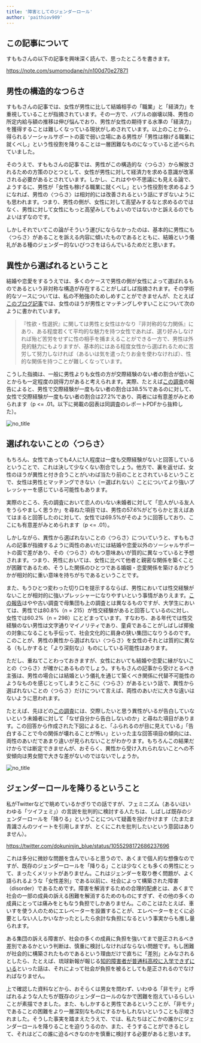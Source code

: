 ```yaml
---
title: '障害としてのジェンダーロール'
author: 'paithiov909'
---
```


## この記事について

すももさんの以下の記事を興味深く読んで、思ったところを書きます。

https://note.com/sumomodane/n/n100d70e27871

## 男性の構造的なつらさ

すももさんの記事では、女性が男性に比して結婚相手の「職業」と「経済力」を重視していることが指摘されています。その一方で、バブルの崩壊以降、男性の所定内給与額の推移は伸び悩んでおり、男性が女性の期待する水準の「経済力」を獲得することは難しくなっている現状がしめされています。以上のことから、得られるソーシャルサポートの面で弱い立場にある男性が「男性は稼げる職業に就くべし」という性役割を降りることは一層困難なものになっていると述べられていました。

そのうえで、すももさんの記事では、男性がこの構造的な〈つらさ〉から解放されるための方策のひとつとして、女性が男性に対して経済力を求める意識が改革される必要があるとされています。しかし、これはやや不思議にも見える論で、ようするに、男性が「女性も稼げる職業に就くべし」という性役割を求めるようになれば、男性の〈つらさ〉は相対的には改善されるという話にすぎないようにも思われます。つまり、男性の側が、女性に対して高望みするなと求めるのではなく、男性に対して女性にもっと高望みしてもよいのではないかと訴えるのでもよいはずなのです。

しかしそれでいてこの論がそういう運びにならなかったのは、基本的に男性にも〈つらさ〉があることを訴える内容に傾いたものであるとともに、結婚という儀礼がある種のジェンダー的ないびつさをはらんでいるためだと思います。

## 異性から選ばれるということ

結婚や恋愛をするうえでは、多くのケースで男性の側が女性によって選ばれるものであるという非対称な構造が存在することがしばしば指摘されます。その学術的なソースについては、私の不勉強のためしめすことができませんが、たとえば[このブログ記事](https://charm.at.webry.info/201109/article_14.html)では、女性のほうが男性とマッチングしやすいことについて次のように書かれています。

> 『性欲・性選択』に関しては男性と女性はかなり『非対称的な力関係』にあり、ある程度若くて平均的な魅力を持つ女性であれば、選り好みしなければ殆ど苦労をせずに性の相手を捕まえることができる一方で、男性は外見的魅力にもよりますが、基本的にはある程度女性から選ばれるために苦労して努力しなければ（あるいは気を遣ったりお金を使わなければ）、性的な関係を持つことが難しくなっています。

こうした指摘は、一般に男性よりも女性の方が交際経験のない者の割合が低いことからも一定程度の説得力があると考えられます。実際、たとえば[この調査](https://www.myilw.co.jp/research/report/2017_01.php)の報告によると、男性で交際経験が一度もない者の割合は38.5%であるのに対して、女性で交際経験が一度もない者の割合は27.2%であり、両者には有意差がみとめられます（p &lt;= .01。以下に掲載の図表は同調査のレポートPDFから抜粋した）。

![no_title](https://d2l930y2yx77uc.cloudfront.net/production/uploads/images/12275906/picture_pc_8b5eb2cfc17783fe5b912bbc5c9eabe2.png)

## 選ばれないことの〈つらさ〉

もちろん、女性であっても4人に1人程度は一度も交際経験がないと回答しているということで、これは決して少なくない割合でしょう。他方で、裏を返せば、女性のほうが異性と付き合うことがいわば当たり前のこととされているということで、女性は男性とマッチングできない（＝選ばれない）ことについてより強いプレッシャーを感じている可能性もあります。

実際のところ、先の調査において恋人のいない未婚者に対して「恋人がいる友人をうらやましく思うか」を尋ねた項目では、男性の57.6%がどちらかと言えばあてはまると回答したのに対して、女性では69.5%がそのように回答しており、ここにも有意差がみとめられます（p &lt;= .01）。

しかしながら、異性から選ばれないことの〈つらさ〉についていうと、すももさんの記事が指摘するように両性のあいだには結婚や恋愛以外のソーシャルサポートの面で差があり、その〈つらさ〉のもつ意味あいが質的に異なっていると予想されます。つまり、男性においては、女性に比べて他者と親密な関係を築くことが困難であるため、そうした関係のひとつである婚姻・恋愛関係を築けるかどうかが相対的に重い意味を持ちがちであるということです。

また、もうひとつ変わった切り口を提示するならば、男性においては性交経験がないことが相対的に強いプレッシャーになりやすいという事情がありえます。[この報告](https://ci.nii.ac.jp/naid/110004084616)はやや古い調査で母集団も上の調査とは異なるものですが、大学生においては、男性では80.8%（n = 215）が性交経験があると回答しているのに対し、女性では60.2%（n = 298）にとどまっています。すなわち、ある年代では性交経験のない男性は文字通りマイノリティであり、童貞であることがしばしば揶揄の対象になることも手伝って、社会文化的に肩身の狭い集団になりうるのです。このことが、男性の異性から選ばれない〈つらさ〉を女性のそれとは質的に異なる（もしかすると「より深刻な」）ものにしている可能性はあります。

ただし、重ねてことわっておきますが、女性においても結婚や恋愛に縁がないことの〈つらさ〉が確かにあるものでしょう。すももさんの記事から受けとるべき主張は、男性の場合には結婚という儀礼を通じて築くべき関係に代替不可能性のようなものを感じとってしまうところに〈つらさ〉があるという話で、異性から選ばれないことの〈つらさ〉だけについて言えば、両性のあいだに大きな違いはないように思われます。

たとえば、先ほどの[この調査](https://www.myilw.co.jp/research/report/2017_01.php)には、交際したいと思う異性がいるが告白していないという未婚者に対して「なぜ自分から告白しないのか」と尋ねた項目があります。この回答から作成された下図によると、「ふられるのが目に見えている」「告白することで今の関係が壊れることが怖い」といった主な回答項目の傾向には、両性のあいだであまり違いが見られないことがわかります。もちろんこの結果だけからでは断定できませんが、おそらく、異性から受け入れられないことへの不安傾向は男女間で大きな差がないのではないでしょうか。

![no_title](https://d2l930y2yx77uc.cloudfront.net/production/uploads/images/12278451/picture_pc_bb28284924e7488e60bd0bfa1bc04863.png)

## ジェンダーロールを降りるということ

私がTwitterなどで眺めているかぎりでの話ですが、フェミニズム（あるいはいわゆる「ツイフェミ」）の言説を批判的に検討する人たちは、しばしば既存のジェンダーロールを「降りる」ということについて疑義を投げかけます（たまたま青識さんのツイートを引用しますが、とくにこれを批判したいという意図はありません）。

https://twitter.com/dokuninjin_blue/status/1055298172686237696

これは多分に微妙な問題を含んでいると思うので、あくまで個人的な想像なのですが、既存のジェンダーロールを「降りる」ことは少なくとも多くの男性にとって、まったくメリットがありません。これはジェンダーを取り巻く問題が、よく語られるような「女性差別」である以前に、社会によって構築された障害（disorder）であるためです。障害を解消するための合理的配慮とは、あくまで社会の一部の成員の訴える困難を解消するためのものにすぎず、その他の多くの成員にとっては痛みをともなう負担でしかありません。このことはたとえば、車いすを使う人のためにエレベーターを設置することが、エレベーターをとくに必要としない人しかいなかったとしたら余計な負担になるという事実からも推し量られます。

ある集団の訴える障害が、社会の多くの成員に負担を強いてまで是正されるべき差別であるかという判断は、慎重に検討しなければならない問題です。もし困難が社会的に構築されたものであるという理由だけで直ちに「差別」とみなされるとしたら、たとえば、琉球新報が報じる[知的障害者が普通科高校に入学できずにいる](https://ryukyushimpo.jp/news/entry-901756.html)といった話は、それによって社会が負担を被るとしても是正されるのでなければなりません。  

上で確認した資料などから、おそらくは男女を問わず、いわゆる「非モテ」と呼ばれるような人たちが既存のジェンダーロールのなかで困難を抱えているらしいことが素描できました。また、もしかすると男性であるということが、「非モテ」であることの困難をより一層深刻なものにするかもしれないということも示唆されました。そうした事実を踏まえたうえで、では、私たちはどこかの誰かにジェンダーロールを降りることを迫りうるのか、また、そうすることができるとして、それはどこの誰に迫るべきなのかを慎重に検討する必要があると思います。

